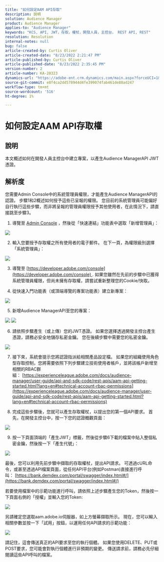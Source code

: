 ```yaml
---
title: "如何設定AAM API存取"
description: 說明
solution: Audience Manager
product: Audience Manager
applies-to: "Audience Manager"
keywords: "KCS, API, JWT，存取，權杖，開發人員，主控台， REST API, REST"
resolution: Resolution
internal-notes: null
bug: false
article-created-by: Curtis Oliver
article-created-date: "8/23/2022 2:21:47 PM"
article-published-by: Curtis Oliver
article-published-date: "8/23/2022 2:35:45 PM"
version-number: 2
article-number: KA-20323
dynamics-url: "https://adobe-ent.crm.dynamics.com/main.aspx?forceUCI=1&pagetype=entityrecord&etn=knowledgearticle&id=494ec7ea-ee22-ed11-b83e-0022480868ff"
source-git-commit: e8f4ca2dd578944d4fe399074fab461de88ad247
workflow-type: tm+mt
source-wordcount: '516'
ht-degree: 1%

---
```


# 如何設定AAM API存取權

## 說明


本文概述如何在開發人員主控台中建立專案，以產生Audience ManagerAPI JWT憑證。


## 解析度


您需要Admin Console中的系統管理員權限，才能產生Audience ManagerAPI的認證。 步驟1和2概述如何授予這些已呈報的權限。 您目前的系統管理員可能偏好自行執行這些步驟，而非將呈報的管理員權限授予其他使用者，在此情況下，請直接跳至步驟3。

1) 導覽至 [Admin Console](https://adminconsole.adobe.com/) ，然後從「快速連結」功能表中選取「新增管理員」：

![](assets/27c759f0-4418-ed11-b83e-0022480868ff.png)

2) 輸入您要授予存取權之所有使用者的電子郵件。 在下一頁，為權限級別選擇「系統管理員」：

![](assets/4eaf764b-4518-ed11-b83e-0022480868ff.png)

3) 導覽至 [https://developer.adobe.com/console](https://developer.adobe.com/console) . 如果您雖然在先前的步驟中已獲得系統管理員權限，但尚未擁有存取權，請嘗試重新整理您的Cookie/快取。

4) 從快速入門功能表（或頂端導覽的專案功能表）建立新專案：

![](assets/363a9d79-1418-ed11-b83e-0022480868ff.png)

5) 新增Audience ManagerAPI至您的專案：

![](assets/a06e1ebd-1418-ed11-b83e-0022480868ff.png)
![](assets/26768505-1518-ed11-b83e-0022480868ff.png)

6) 請依照步驟產生（或上傳）您的JWT憑證。 如果您選擇透過開發主控台產生憑證，請務必安全地儲存私密金鑰。 您在後續步驟中需要您的私密金鑰。 

![](assets/d7e73a64-1518-ed11-b83e-0022480868ff.png)

7) 接下來，系統會提示您將認證指派給相關產品設定檔。 如果您的組織使用角色型存取控制，您將需要依照下列步驟建立技術使用者帳戶，並將該帳戶新增至相關的RBAC群組： [https://experienceleague.adobe.com/docs/audience-manager/user-guide/api-and-sdk-code/rest-apis/aam-api-getting-started.html?lang=en#technical-account-rbac-permissions](https://experienceleague.adobe.com/docs/audience-manager/user-guide/api-and-sdk-code/rest-apis/aam-api-getting-started.html?lang=en#technical-account-rbac-permissions)

8) 完成這些步驟後，您就可以產生存取權杖，以提出您的第一個API要求。 首先，在開發主控台中，按一下您的認證概觀頁面：

![](assets/f9ef434b-ef22-ed11-b83e-0022480868ff.png)

9) 按一下頁面頂端的「產生JWT」標籤，然後從步驟6下載的檔案中貼入整個私密金鑰，然後按一下「產生代號」：

![](assets/54d65c8d-ef22-ed11-b83e-0022480868ff.png)

最後，您可以利用先前步驟中擷取的存取權杖，提出API請求。 可透過cURL命令，或甚至透過API檔案頁面，從任何API平台(例如Postman)直接進行呼叫： [https://bank.demdex.com/portal/swagger/index.html#/](https://bank.demdex.com/portal/swagger/index.html#/)

若要使用檔案中的示範功能進行呼叫，請依照上述步驟產生您的Token，然後按一下頁面右側的「授權」並輸入您的Token:

![](assets/ba540b4f-f022-ed11-b83e-0022480868ff.png)

另請確定您選取aam.adobe.io伺服器，如上方螢幕擷取所示。 現在，您可以輸入相關參數並按一下「試用」按鈕，以運用任何API請求的示範功能： 

![](assets/0ef8197f-f022-ed11-b83e-0022480868ff.png)

請記住，這會傳送真正的API要求至您的執行個體。 如果您使用DELETE、PUT或POST要求，您可能會對執行個體進行非預期的變更。 傳送請求前，請務必先仔細閱讀這些API呼叫的檔案。


